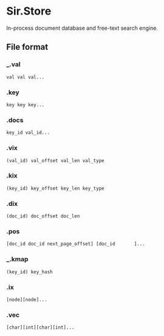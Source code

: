 # Sir.Store

In-process document database and free-text search engine.

## File format

### _.val

	val val val... 

### .key

	key key key... 

### .docs

	key_id val_id...

### .vix

	(val_id) val_offset val_len val_type

### .kix

	(key_id) key_offset key_len key_type

### .dix

	(doc_id) doc_offset doc_len

### .pos

	[doc_id doc_id next_page_offset] [doc_id       ]...

### _.kmap

	(key_id) key_hash

### .ix

	[node][node]...

### .vec

	[char][int][char][int]...